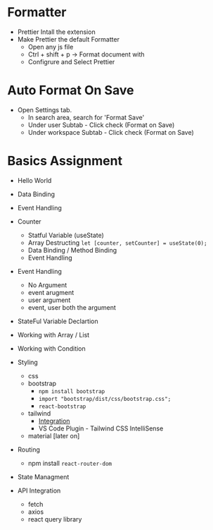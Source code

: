 # Formatter

- Prettier Intall the extension
- Make Prettier the default Formatter
  - Open any js file
  - Ctrl + shift + p -> Format document with
  - Configrure and Select Prettier

# Auto Format On Save

- Open Settings tab.
  - In search area, search for 'Format Save'
  - Under user Subtab - Click check (Format on Save)
  - Under workspace Subtab - Click check (Format on Save)

# Basics Assignment

- Hello World
- Data Binding
- Event Handling
- Counter
  - Statful Variable (useState)
  - Array Destructing `let [counter, setCounter] = useState(0);`
  - Data Binding / Method Binding
  - Event Handling
- Event Handling

  - No Argument
  - event arugment
  - user argument
  - event, user both the argument

- StateFul Variable Declartion
- Working with Array / List
- Working with Condition
- Styling
  - css
  - bootstrap
    - `npm install bootstrap`
    - `import "bootstrap/dist/css/bootstrap.css";`
    - `react-bootstrap`
  - tailwind
    - [Integration](https://tailwindcss.com/docs/guides/create-react-app)
    - VS Code Plugin - Tailwind CSS IntelliSense
  - material [later on]
- Routing
  - npm install `react-router-dom`
- State Managment
- API Integration
  - fetch
  - axios
  - react query library
